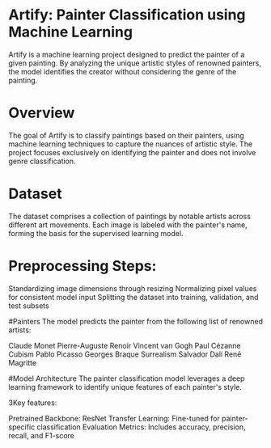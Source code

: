# Artify: Painter Classification using Machine Learning

Artify is a machine learning project designed to predict the painter of a given painting. By analyzing the unique artistic styles of renowned painters, the model identifies the creator without considering the genre of the painting.

# Overview
The goal of Artify is to classify paintings based on their painters, using machine learning techniques to capture the nuances of artistic style. The project focuses exclusively on identifying the painter and does not involve genre classification.

# Dataset
The dataset comprises a collection of paintings by notable artists across different art movements. Each image is labeled with the painter's name, forming the basis for the supervised learning model.

# Preprocessing Steps:

Standardizing image dimensions through resizing
Normalizing pixel values for consistent model input
Splitting the dataset into training, validation, and test subsets

#Painters
The model predicts the painter from the following list of renowned artists:

Claude Monet
Pierre-Auguste Renoir
Vincent van Gogh
Paul Cézanne
Cubism
Pablo Picasso
Georges Braque
Surrealism
Salvador Dalí
René Magritte

#Model Architecture
The painter classification model leverages a deep learning framework to identify unique features of each painter's style.


3Key features:

Pretrained Backbone: ResNet
Transfer Learning: Fine-tuned for painter-specific classification
Evaluation Metrics: Includes accuracy, precision, recall, and F1-score



